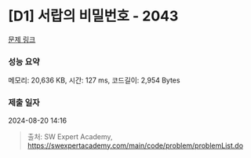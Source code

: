 # [D1] 서랍의 비밀번호 - 2043 

[문제 링크](https://swexpertacademy.com/main/code/problem/problemDetail.do?contestProbId=AV5QJ_8KAx8DFAUq) 

### 성능 요약

메모리: 20,636 KB, 시간: 127 ms, 코드길이: 2,954 Bytes

### 제출 일자

2024-08-20 14:16



> 출처: SW Expert Academy, https://swexpertacademy.com/main/code/problem/problemList.do